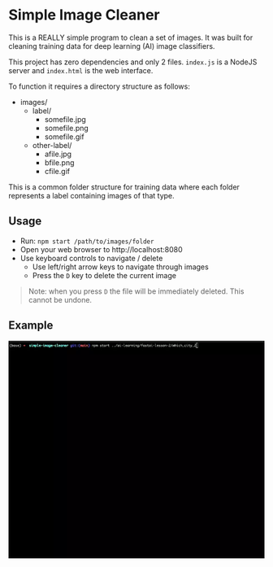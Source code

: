 # Simple Image Cleaner

This is a REALLY simple program to clean a set of images. It was built for cleaning training data for deep learning (AI) image classifiers.

This project has zero dependencies and only 2 files. `index.js` is a NodeJS server and `index.html` is the web interface.

To function it requires a directory structure as follows:

- images/
    - label/
        - somefile.jpg
        - somefile.png
        - somefile.gif
    - other-label/
        - afile.jpg
        - bfile.png
        - cfile.gif

This is a common folder structure for training data where each folder represents a label containing images of that type.

## Usage

- Run: `npm start /path/to/images/folder`
- Open your web browser to http://localhost:8080
- Use keyboard controls to navigate / delete
    - Use left/right arrow keys to navigate through images
    - Press the `D` key to delete the current image

> Note: when you press `D` the file will be immediately deleted. This cannot be undone.

## Example

![](simple-image-cleaner-demo.webp)
